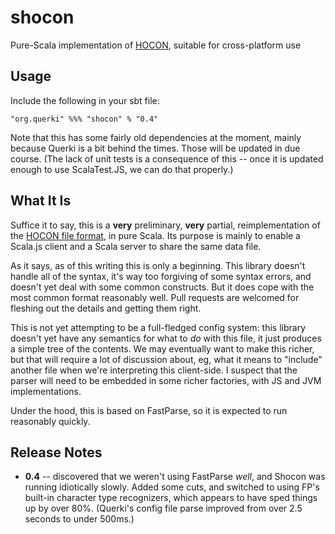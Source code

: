 # shocon
Pure-Scala implementation of [HOCON](https://github.com/typesafehub/config/blob/master/HOCON.md), suitable for cross-platform use

## Usage

Include the following in your sbt file:
```
"org.querki" %%% "shocon" % "0.4"
```
Note that this has some fairly old dependencies at the moment, mainly because Querki is a bit behind the times. Those will be updated in due course. (The lack of unit tests is a consequence of this -- once it is updated enough to use ScalaTest.JS, we can do that properly.)

## What It Is

Suffice it to say, this is a **very** preliminary, **very** partial, reimplementation of the [HOCON file format](https://github.com/typesafehub/config/blob/master/HOCON.md), in pure Scala. Its purpose is mainly to enable a Scala.js client and a Scala server to share the same data file.

As it says, as of this writing this is only a beginning. This library doesn't handle all of the syntax, it's way too forgiving of some syntax errors, and doesn't yet deal with some common constructs. But it does cope with the most common format reasonably well. Pull requests are welcomed for fleshing out the details and getting them right.

This is not yet attempting to be a full-fledged config system: this library doesn't yet have any semantics for what to *do* with this file, it just produces a simple tree of the contents. We may eventually want to make this richer, but that will require a lot of discussion about, eg, what it means to "include" another file when we're interpreting this client-side. I suspect that the parser will need to be embedded in some richer factories, with JS and JVM implementations.

Under the hood, this is based on FastParse, so it is expected to run reasonably quickly.

## Release Notes

* **0.4** -- discovered that we weren't using FastParse *well*, and Shocon was running idiotically slowly. Added some cuts, and switched to using FP's built-in character type recognizers, which appears to have sped things up by over 80%. (Querki's config file parse improved from over 2.5 seconds to under 500ms.)
